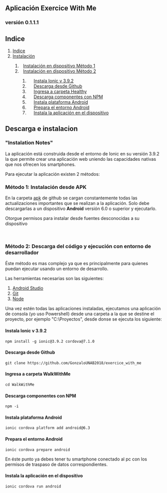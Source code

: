 <article>
    <h1>Aplicación Exercice With Me</h1>
    <!--img src="./src/assets/imgs/logo-kaplan.png" alt="100px"-->
    <h3>versión 0.1.1.1</h3>
    <h2 id="indice">Indice</h2>
    <ol>
        <li><a href="#indice">Indice</a></li>
        <li><a href="#instalacion">Instalación</a></li>
        <ol>
            <li style="text-indent:10px;"><a href="#one">Instalación en dispositivo Método 1</a></li>
            <li style="text-indent:10px;"><a href="#two">Instalación en dispositivo Método 2</a></li>
            <ol>
                    <li style="text-indent:20px;"><a href="#a">Instala Ionic v 3.9.2</a></li>
                    <li style="text-indent:20px;"><a href="#b">Descarga desde Github</a></li>
                    <li style="text-indent:20px;"><a href="#c">Ingresa a carpeta Healthy</a></li>
                    <li style="text-indent:20px;"><a href="#d">Descarga componentes con NPM</a></li>
                    <li style="text-indent:20px;"><a href="#e">Instala plataforma Android</a></li>
                    <li style="text-indent:20px;"><a href="#f">Prepara el entorno Android</a></li>
                    <li style="text-indent:20px;"><a href="#g">Instala la aplicación en el dispositivo</a></li>
                </ol>
        </ol>
    </ol>
    <h2 id="instalacion">Descarga e instalacion</h2>
    <h3>"Instalation Notes"</h3>
    <p>La aplicación está construida desde el entorno de 
        Ionic en su versión 3.9.2 la que permite crear
        una aplicación web uniendo las capacidades nativas 
        que nos ofrecen los smartphones.</p>
    <p>Para ejecutar la aplicación existen 2 métodos:</p>
    <h3 id="one">Método 1: Instalación desde APK</h3>
    <p>En la carpeta <a href="https://github.com/GonzaloUNAB2018/exercice_with_me/tree/master/apk">apk</a> 
        de github se cargan constantemente todas
        las actualizaciones importantes que se realizan a la aplicación.
        Solo debe descargarlas a un dispositivo <b>Android</b> versión 6.0 o 
        superior y ejecutarlo.</p>
    <p>Otorgue permisos para instalar desde fuentes desconocidas a su dispositivo</p>
    <br>
    <h3 id="two">Método 2: Descarga del código y ejecución con entorno de desarrollador</h3>
    <p>Éste método es mas complejo ya que es principalmente para quienes puedan ejecutar usando
        un entorno de desarrollo.
    </p>
    <p>Las herramientas necesarias son las siguientes:
    </p>
    <ol>
        <li><a href="https://developer.android.com/studio">Android Studio</a></li>
        <li><a href="https://git-scm.com/downloads">Git</a></li>
        <li><a href="https://nodejs.org/es/download/">Node</a></li>
    </ol>
    <p>Una vez estén todas las aplicaciones instaladas, ejecutamos una aplicación de consola
        (yo uso Powershell) desde una carpeta a la que se destine el proyecto, por ejemplo
        "C:\Proyectos", desde donse se ejecuta los siguiente:
    </p>
    <h4 id="a">Instala Ionic v 3.9.2</h4>
    <code>npm install -g ionic@3.9.2 cordova@7.1.0</code>
    <h4 id="b">Descarga desde Github</h4>
    <code>git clone https://github.com/GonzaloUNAB2018/exercice_with_me</code>
    <h4 id="c">Ingresa a carpeta WalkWithMe</h4>
    <code>cd WalkWithMe</code>
    <h4 id="d">Descarga componentes con NPM</h4>
    <code>npm -i</code>
    <h4 id="e">Instala plataforma Android</h4>
    <code>ionic cordova platform add android@6.3</code>
    <h4 id="f">Prepara el entorno Android</h4>
    <code>ionic cordova prepare android</code>
    <p>En éste punto ya debes tener tu smartphone conectado al pc
        con los permisos de traspaso de datos correspondientes.
    </p>
    <h4 id="g">Instala la aplicación en el dispositivo</h4>
    <code>ionic cordova run android</code>
</article>